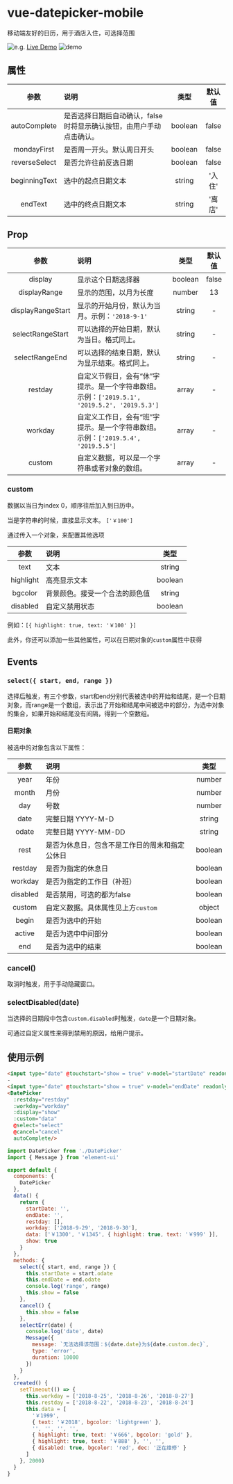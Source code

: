 # vue-datepicker-mobile

移动端友好的日历，用于酒店入住，可选择范围

![e.g.](https://github.com/ikarosu/vue-datepicker-mobile/blob/master/git/eg.png?raw=true)
[Live Demo](https://ikarosu.github.io/datepicker/)
![demo](https://github.com/ikarosu/vue-datepicker-mobile/blob/master/git/qr.png?raw=true)

## 属性

| 参数 | 说明 | 类型 | 默认值 |
| :-: | :- | :-: | :-: |
| autoComplete | 是否选择日期后自动确认，false时将显示确认按钮，由用户手动点击确认。 | boolean | false |
| mondayFirst | 是否周一开头。默认周日开头 | boolean | false |
| reverseSelect | 是否允许往前反选日期 | boolean | false |
| beginningText | 选中的起点日期文本 | string | '入住' |
| endText | 选中的终点日期文本 | string | '离店' |

## Prop
| 参数 | 说明 | 类型 | 默认值 |
| :-: | :- | :-: | :-: |
| display | 显示这个日期选择器 | boolean | false |
| displayRange | 显示的范围，以月为长度 | number | 13 |
| displayRangeStart | 显示的开始月份，默认为当月。示例：`'2018-9-1'` | string | - |
| selectRangeStart | 可以选择的开始日期，默认为当日。格式同上。 | string | - |
| selectRangeEnd | 可以选择的结束日期，默认为显示结束。格式同上。 | string | - |
| restday | 自定义节假日，会有“休”字提示。是一个字符串数组。示例：`['2019.5.1', '2019.5.2', '2019.5.3']` | array | - |
| workday | 自定义工作日，会有“班”字提示。是一个字符串数组。示例：`['2019.5.4', '2019.5.5']` | array | - |
| custom | 自定义数据，可以是一个字符串或者对象的数组。 | array | - |

### custom
数据以当日为index 0，顺序往后加入到日历中。

当是字符串的时候，直接显示文本。 `['￥100']`

通过传入一个对象，来配置其他选项

| 参数 | 说明 | 类型 |
| :-: | :- | :-: |
| text | 文本 | string |
| highlight | 高亮显示文本 | boolean |
| bgcolor | 背景颜色。接受一个合法的颜色值 | string |
| disabled | 自定义禁用状态 | boolean |

例如：`[{ highlight: true, text: '￥100' }]`

此外，你还可以添加一些其他属性，可以在日期对象的`custom`属性中获得

## Events

### `select({ start, end, range })`
选择后触发，有三个参数，start和end分别代表被选中的开始和结尾，是一个日期对象，而range是一个数组，表示出了开始和结尾中间被选中的部分，为选中对象的集合，如果开始和结尾没有间隔，得到一个空数组。
#### 日期对象
被选中的对象包含以下属性：

| 参数 | 说明 | 类型 |
| :-: | :- | :-: |
| year | 年份 | number |
| month | 月份 | number |
| day | 号数 | number |
| date | 完整日期 YYYY-M-D | string |
| odate | 完整日期 YYYY-MM-DD | string |
| rest | 是否为休息日，包含不是工作日的周末和指定公休日 | boolean |
| restday | 是否为指定的休息日 | boolean |
| workday | 是否为指定的工作日（补班） | boolean |
| disabled | 是否禁用，可选的都为false | boolean |
| custom | 自定义数据。具体属性见上方`custom` | object |
| begin | 是否为选中的开始 | boolean |
| active | 是否为选中中间部分 | boolean |
| end | 是否为选中的结束 | boolean |
### cancel()
取消时触发，用于手动隐藏窗口。

### selectDisabled(date)
当选择的日期段中包含`custom.disabled`时触发，`date`是一个日期对象。

可通过自定义属性来得到禁用的原因，给用户提示。

## 使用示例
```html
<input type="date" @touchstart="show = true" v-model="startDate" readonly>
-
<input type="date" @touchstart="show = true" v-model="endDate" readonly>
<DatePicker
  :restday="restday"
  :workday="workday"
  :display="show"
  :custom="data"
  @select="select"
  @cancel="cancel"
  autoComplete/>
```

```javascript
import DatePicker from './DatePicker'
import { Message } from 'element-ui'

export default {
  components: {
    DatePicker
  },
  data() {
    return {
      startDate: '',
      endDate: '',
      restday: [],
      workday: ['2018-9-29', '2018-9-30'],
      data: ['￥1300', '￥1345', { highlight: true, text: '￥999' }],
      show: true
    }
  },
  methods: {
    select({ start, end, range }) {
      this.startDate = start.odate
      this.endDate = end.odate
      console.log('range', range)
      this.show = false
    },
    cancel() {
      this.show = false
    },
    selectErr(date) {
      console.log('date', date)
      Message({
        message: `无法选择该范围：${date.date}为${date.custom.dec}`,
        type: 'error',
        duration: 10000
      })
    }
  },
  created() {
    setTimeout(() => {
      this.workday = ['2018-8-25', '2018-8-26', '2018-8-27']
      this.restday = ['2018-8-22', '2018-8-23', '2018-8-24']
      this.data = [
        '￥1999',
        { text: '￥2018', bgcolor: 'lightgreen' },
        '', '', '', '',
        { highlight: true, text: '￥666', bgcolor: 'gold' },
        { highlight: true, text: '￥888' }, '', '',
        { disabled: true, bgcolor: 'red', dec: '正在维修' }
      ]
    }, 2000)
  }
}
```
